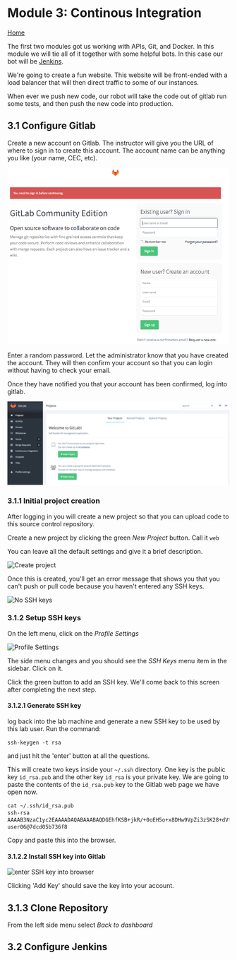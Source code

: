 # Module 3: Continous Integration
[Home](https://github.com/vallard/CiscoCloudDayLab1)

The first two modules got us working with APIs, Git, and Docker.  In this module
we will tie all of it together with some helpful bots.  In this case
our bot will be [Jenkins](https://jenkins-ci.org).  

We're going to create a fun website.  This website will be front-ended with a
load balancer that will then direct traffic to some of our instances.  

When ever we push new code, our robot will take the code out of gitlab run
some tests, and then push the new code into production.  

## 3.1 Configure Gitlab

Create a new account on Gitlab.  The instructor will give you the URL
of where to sign in to create this account.  The account name can be
anything you like (your name, CEC, etc). 

![Sign up for Gitlab](./images/gl01.png)

Enter a random password.  Let the administrator know that you have created
the account.  They will then confirm your account so that you can login
without having to check your email.  

Once they have notified you that your account has been confirmed, log into
gitlab.  

![Login to Gitlab](./images/gl02.png)

### 3.1.1 Initial project creation

After logging in you will create a new project so that you can upload code
to this source control repository. 

Create a new project by clicking the green _New Project_ button. Call it
```web```

You can leave all the default settings and give it a brief description. 

![Create project](./images/gl03.png)

Once this is created, you'll get an error message that shows you that you
can't push or pull code because you haven't entered any SSH keys.  

![No SSH keys](./images/gl04.png)

### 3.1.2 Setup SSH keys

On the left menu, click on the _Profile Settings_ 

![Profile Settings](./images/gl05.png)

The side menu changes and you should see the _SSH Keys_ menu item in the 
sidebar.  Click on it. 

Click the green button to add an SSH key. We'll come back to this screen
after completing the next step. 

#### 3.1.2.1 Generate SSH key

log back into the lab machine and generate a new SSH key to be used by 
this lab user. Run the command:

```
ssh-keygen -t rsa
```
and just hit the 'enter' button at all the questions.  

This will create two keys inside your ```~/.ssh``` directory.  One key is
the public key ```id_rsa.pub``` and the other key ```id_rsa``` is your 
private key.  We are going to paste the contents of the ```id_rsa.pub```
key to the Gitlab web page we have open now. 

```
cat ~/.ssh/id_rsa.pub
ssh-rsa AAAAB3NzaC1yc2EAAAADAQABAAABAQDGEhfKSB+jkR/+0oEH5o+x8DHw9VpZi3zSK28+dVf1coatgQXh5pNg2V/lhN8L1D1N5pJUPftt0MWVXlzRvmzOfhmQ5MMrS+ICWUdeKmGpFZOI/kCZRwbJraDbcwPoevlfyPPEOSg8soeKrLXMPqXAYHE06eF7FK2m9XcvJbtO1P+bFq6YCBh8zDd69xsWtB2GuQwZ2rDy4rPaqFO667NHUzJTiR0mJxiB91xg8UTHRRCjpXluFyeF6i1uz/qaa7pDwlxoLvg5sHfR4M6emYQ9UOY3IQH35gF2Co6k6uaAgDCCWBmcSCIIpTyPrUHtKbKmgfHdmQBehUQ5iCneczpr user06@7dcd05b736f8
```
Copy and paste this into the browser.  

#### 3.1.2.2 Install SSH key into Gitlab

![enter SSH key into browser](./images/gl06.png)

Clicking 'Add Key' should save the key into your account.

## 3.1.3 Clone Repository

From the left side menu select _Back to dashboard_

## 3.2 Configure Jenkins


